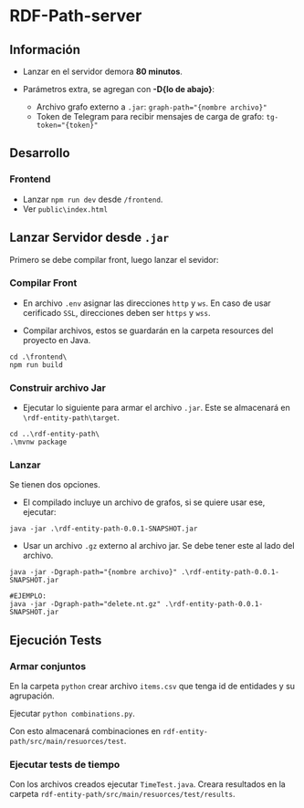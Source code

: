# RDF-Path-server

## Información

- Lanzar en el servidor demora **80 minutos**.
- Parámetros extra, se agregan con **-D{lo de abajo}**:
	
	- Archivo grafo externo a `.jar`: `graph-path="{nombre archivo}"`
	- Token de Telegram para recibir mensajes de carga de grafo: `tg-token="{token}"`

## Desarrollo

### Frontend

- Lanzar `npm run dev` desde `/frontend`.
- Ver `public\index.html`

## Lanzar Servidor desde `.jar`

Primero se debe compilar front, luego lanzar el sevidor:

### Compilar Front

- En archivo `.env` asignar las direcciones `http` y `ws`. En caso de usar cerificado `SSL`, direcciones deben ser `https` y `wss`.

- Compilar archivos, estos se guardarán en la carpeta resources del proyecto en Java.
```
cd .\frontend\
npm run build
```

### Construir archivo Jar

- Ejecutar lo siguiente para armar el archivo `.jar`. Este se almacenará en `\rdf-entity-path\target`.
```
cd ..\rdf-entity-path\
.\mvnw package
```

### Lanzar

Se tienen dos opciones.

- El compilado incluye un archivo de grafos, si se quiere usar ese, ejecutar:
```
java -jar .\rdf-entity-path-0.0.1-SNAPSHOT.jar
```

- Usar un archivo `.gz` externo al archivo jar. Se debe tener este al lado del archivo.

```
java -jar -Dgraph-path="{nombre archivo}" .\rdf-entity-path-0.0.1-SNAPSHOT.jar

#EJEMPLO:
java -jar -Dgraph-path="delete.nt.gz" .\rdf-entity-path-0.0.1-SNAPSHOT.jar
```


## Ejecución Tests

### Armar conjuntos

En la carpeta `python` crear archivo `items.csv` que tenga id de entidades y su agrupación.

Ejecutar `python combinations.py`.

Con esto almacenará combinaciones en `rdf-entity-path/src/main/resuorces/test`.

### Ejecutar tests de tiempo

Con los archivos creados ejecutar `TimeTest.java`. Creara resultados en la carpeta `rdf-entity-path/src/main/resuorces/test/results`.